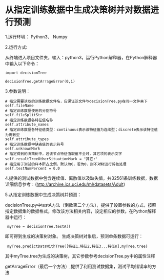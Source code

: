 # 从指定训练数据中生成决策树并对数据进行预测
1.运行环境：
Python3、
Numpy

2.运行方式:

从终端进入项目文件夹，输入：python3，运行Python解释器，在Python解释器中输入以下命令：

    import decisionTree 

    decisionTree.getArrageError(0,1)

3.参数说明：

    # 指定需要读取的训练数据文件名，应保证该文件与decisionTree.py在同一文件夹下
	self.fileName
	# 指定训练数据使用的分割符号
	self.fileSplitStr
	# 指定训练数据各特征值名称
	self.attribute_names
	# 指定训练数据各特征值类型：continuous表示该特征值为连续型；discrete表示该特征值为离散型
	self.attribute_types
	# 指定训练数据中缺省值的表示符号
	self.unknownMark
	# 指定得到的决策树中，若该节点特征值取值不全时，其它项的表示文字
	self.resultTreeOtherSituationMark = "其它:"
	# 指定用于测试的样本所占比例，默认为0，若为0，则不对树进行剪枝处理
	self.testNumPercent = 0.0
  
4.提供的测试数据中包含连续值、离散值以及缺失值，共32561条训练数据，数据详细信息参考：(http://archive.ics.uci.edu/ml/datasets/Adult)

5.从指定训练数据中生成决策树并预测：

decisionTree.py中testA方法（倒数第二个方法），提供了设置参数的方式，按照指定数据集的数据格式，修改该方法相关内容，设定相应的参数，在Python解释器中运行：
     
     myTree = decisionTree.testA()
     
即可得到生成的决策树对象。
生成决策树对象后，预测单条数据可运行：

     myTree.predictDataWithTree([特征1,特征2,特征3...特征n],myTree.tree)
    
其中myTree.tree为生成的决策树，其它参数参考decisionTree.py中的属性注释

getArrageError（最后一个方法）,提供了利用测试数据集，测试平均错误率的方法

    

